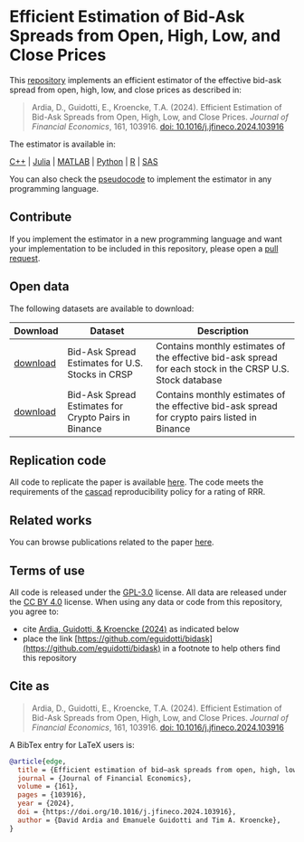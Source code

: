# Efficient Estimation of Bid-Ask Spreads from Open, High, Low, and Close Prices

This [repository](https://github.com/eguidotti/bidask/) implements an efficient estimator of the effective bid-ask spread from open, high, low, and close prices as described in:

> Ardia, D., Guidotti, E., Kroencke, T.A. (2024). Efficient Estimation of Bid-Ask Spreads from Open, High, Low, and Close Prices. *Journal of Financial Economics*, 161, 103916. [doi: 10.1016/j.jfineco.2024.103916](https://doi.org/10.1016/j.jfineco.2024.103916)

The estimator is available in:

[C++](https://github.com/eguidotti/bidask/tree/main/c++) | [Julia](https://github.com/eguidotti/bidask/tree/main/julia) | [MATLAB](https://github.com/eguidotti/bidask/tree/main/matlab) | [Python](https://github.com/eguidotti/bidask/tree/main/python) | [R](https://github.com/eguidotti/bidask/tree/main/r) | [SAS](https://github.com/eguidotti/bidask/tree/main/sas)

You can also check the [pseudocode](https://github.com/eguidotti/bidask/tree/main/pseudocode) to implement the estimator in any programming language. 

## Contribute

If you implement the estimator in a new programming language and want your implementation to be included in this repository, please open a [pull request](https://github.com/eguidotti/bidask/pulls).

## Open data

The following datasets are available to download:

| Download                                       | Dataset                                              | Description                                                  |
| ---------------------------------------------- | ---------------------------------------------------- | ------------------------------------------------------------ |
| [download](https://doi.org/10.7910/DVN/YAY4H6) | Bid-Ask Spread Estimates for U.S. Stocks in CRSP     | Contains monthly estimates of the effective bid-ask spread for each stock in the CRSP U.S. Stock database |
| [download](https://doi.org/10.7910/DVN/9AVA2B) | Bid-Ask Spread Estimates for Crypto Pairs in Binance | Contains monthly estimates of the effective bid-ask spread for crypto pairs listed in Binance |

## Replication code

All code to replicate the paper is available [here](https://doi.org/10.7910/DVN/G8DPBM). The code meets the requirements of the [cascad](https://www.cascad.tech/certification/145-efficient-estimation-of-bid-ask-spreads-from-open-high-low-and-close-prices/) reproducibility policy for a rating of RRR.

## Related works

You can browse publications related to the paper [here](https://scholar.google.com/scholar?cites=2115798896240699437).

## Terms of use

All code is released under the [GPL-3.0](https://github.com/eguidotti/bidask/?tab=GPL-3.0-1-ov-file#GPL-3.0-1-ov-file) license. All data are released under the [CC BY 4.0](http://creativecommons.org/licenses/by/4.0) license. When using any data or code from this repository, you agree to:

- cite [Ardia, Guidotti, & Kroencke (2024)](https://doi.org/10.1016/j.jfineco.2024.103916) as indicated below
- place the link [https://github.com/eguidotti/bidask](https://github.com/eguidotti/bidask) in a footnote to help others find this repository

## Cite as

> Ardia, D., Guidotti, E., Kroencke, T.A. (2024). Efficient Estimation of Bid-Ask Spreads from Open, High, Low, and Close Prices. *Journal of Financial Economics*, 161, 103916. [doi: 10.1016/j.jfineco.2024.103916](https://doi.org/10.1016/j.jfineco.2024.103916)

A BibTex  entry for LaTeX users is:

```bibtex
@article{edge,
  title = {Efficient estimation of bid–ask spreads from open, high, low, and close prices},
  journal = {Journal of Financial Economics},
  volume = {161},
  pages = {103916},
  year = {2024},
  doi = {https://doi.org/10.1016/j.jfineco.2024.103916},
  author = {David Ardia and Emanuele Guidotti and Tim A. Kroencke},
}
```